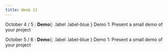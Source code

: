 ```yaml
---
title: Week 11
---
```


October 4 / 5
: **Demo**{: .label .label-blue } Demo 1: Present a small demo of your project

October 5 / 6
: **Demo**{: .label .label-blue } Demo 1: Present a small demo of your project
